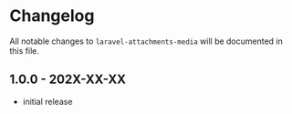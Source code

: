 # Changelog

All notable changes to `laravel-attachments-media` will be documented in this file.

## 1.0.0 - 202X-XX-XX

- initial release
